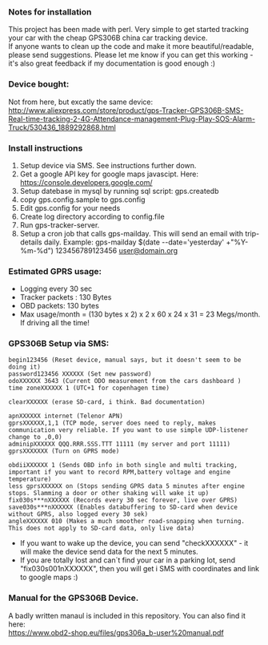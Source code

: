 ### Notes for installation

This project has been made with perl. Very simple to get started tracking your car with the cheap GPS306B china car tracking device.  
If anyone wants to clean up the code and make it more beautiful/readable, please send suggestions.
Please let me know if you can get this working - it's also great feedback if my documentation is good enough :)

### Device bought:
Not from here, but excatly the same device:
http://www.aliexpress.com/store/product/gps-Tracker-GPS306B-SMS-Real-time-tracking-2-4G-Attendance-management-Plug-Play-SOS-Alarm-Truck/530436_1889292868.html

### Install instructions
1. Setup device via SMS. See instructions further down.
2. Get a google API key for google maps javascipt. Here: https://console.developers.google.com/
3. Setup datebase in mysql by running sql script: gps.createdb
4. copy gps.config.sample to gps.config
5. Edit gps.config for your needs
6. Create log directory according to config.file
7. Run gps-tracker-server.
8. Setup a cron job that calls gps-mailday. This will send an email with trip-details daily.
   Example: gps-mailday $(date --date='yesterday' +"%Y-%m-%d") 123456789123456 user@domain.org

### Estimated GPRS usage:
* Logging every 30 sec
* Tracker packets : 130 Bytes
* OBD packets: 130 bytes
* Max usage/month = (130 bytes x 2) x 2 x 60 x 24 x 31 = 23 Megs/month. If driving all the time!

### GPS306B Setup via SMS:

```
begin123456 (Reset device, manual says, but it doesn't seem to be doing it)
password123456 XXXXXX (Set new password)
odoXXXXXX 3643 (Current ODO measurement from the cars dashboard )
time zoneXXXXXX 1 (UTC+1 for copenhagen time)

clearXXXXXX (erase SD-card, i think. Bad documentation)

apnXXXXXX internet (Telenor APN)
gprsXXXXXX,1,1 (TCP mode, server does need to reply, makes communication very reliable. If you want to use simple UDP-listener change to ,0,0)
adminipXXXXXX QQQ.RRR.SSS.TTT 11111 (my server and port 11111)
gprsXXXXXXX (Turn on GPRS mode)

obdiiXXXXXX 1 (Sends OBD info in both single and multi tracking, important if you want to record RPM,battery voltage and engine temperature)
less gprsXXXXXX on (Stops sending GPRS data 5 minutes after engine stops. Slamming a door or other shaking will wake it up)
fix030s***nXXXXXX (Records every 30 sec forever, live over GPRS)
save030s***nXXXXXX (Enables databuffering to SD-card when device without GPRS, also logged every 30 sek)
angleXXXXXX 010 (Makes a much smoother road-snapping when turning. This does not apply to SD-card data, only live data)
```

* If you want to wake up the device, you can send "checkXXXXXX" - it will make the device send data for the next 5 minutes.
* If you are totally lost and can´t find your car in a parking lot, send "fix030s001nXXXXXX", then you will get i SMS with coordinates and link to google maps :)

### Manual for the GPS306B Device.
A badly written manaul is included in this repository. You can also find it here:   
https://www.obd2-shop.eu/files/gps306a_b-user%20manual.pdf
